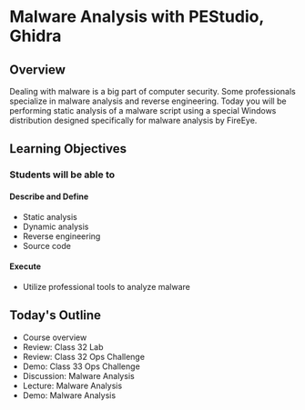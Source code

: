 # Malware Analysis with PEStudio, Ghidra

## Overview

Dealing with malware is a big part of computer security. Some professionals specialize in malware analysis and reverse engineering. Today you will be performing static analysis of a malware script using a special Windows distribution designed specifically for malware analysis by FireEye.

## Learning Objectives

### Students will be able to

#### Describe and Define

- Static analysis
- Dynamic analysis
- Reverse engineering
- Source code

#### Execute

- Utilize professional tools to analyze malware

## Today's Outline

- Course overview
- Review: Class 32 Lab
- Review: Class 32 Ops Challenge
- Demo: Class 33 Ops Challenge
- Discussion: Malware Analysis
- Lecture: Malware Analysis
- Demo: Malware Analysis


